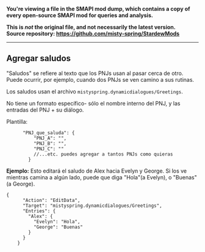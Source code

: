 **You're viewing a file in the SMAPI mod dump, which contains a copy of every open-source SMAPI mod
for queries and analysis.**

**This is _not_ the original file, and not necessarily the latest version.**  
**Source repository: https://github.com/misty-spring/StardewMods**

----

## Agregar saludos

"Saludos" se refiere al texto que los PNJs usan al pasar cerca de otro.
Puede ocurrir, por ejemplo, cuando dos PNJs se ven camino a sus rutinas.

Los saludos usan el archivo `mistyspring.dynamicdialogues/Greetings`.

No tiene un formato específico- sólo el nombre interno del PNJ, y las entradas del PNJ + su diálogo.

Plantilla:
```
      "PNJ_que_saluda": {
          "PNJ_A": "",
          "PNJ_B": "",
          "PNJ_C": ""
          //...etc. puedes agregar a tantos PNJs como quieras
        }    
```

**Ejemplo:**
Esto editará el saludo de Alex hacia Evelyn y George. Si los ve mientras camina a algún lado, puede que diga "Hola"(a Evelyn), o "Buenas"(a George).

```
{
      "Action": "EditData",
      "Target": "mistyspring.dynamicdialogues/Greetings",
      "Entries": {
        "Alex": {
          "Evelyn": "Hola",
          "George": "Buenas"
        }
      }
    }
```
